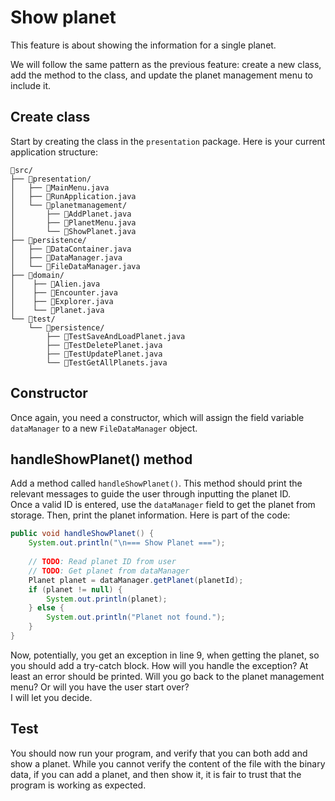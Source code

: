 # Show planet

This feature is about showing the information for a single planet.

We will follow the same pattern as the previous feature: create a new class, add the method to the class, and update the planet management menu to include it.

## Create class

Start by creating the class in the `presentation` package. Here is your current application structure:

```{8}
📁src/
├── 📁presentation/
│   ├── 📄MainMenu.java
│   ├── 📄RunApplication.java
│   └── 📁planetmanagement/
│       ├── 📄AddPlanet.java
│       ├── 📄PlanetMenu.java
│       └── 📄ShowPlanet.java
├── 📁persistence/
│   ├── 📄DataContainer.java
│   ├── 📄DataManager.java
│   └── 📄FileDataManager.java
├── 📁domain/
│    ├── 📄Alien.java
│    ├── 📄Encounter.java
│    ├── 📄Explorer.java
│    └── 📄Planet.java
└── 📁test/
    └── 📁persistence/
        ├── 📄TestSaveAndLoadPlanet.java
        ├── 📄TestDeletePlanet.java
        ├── 📄TestUpdatePlanet.java
        └── 📄TestGetAllPlanets.java
```

## Constructor

Once again, you need a constructor, which will assign the field variable `dataManager` to a new `FileDataManager` object.

## handleShowPlanet() method

Add a method called `handleShowPlanet()`. This method should print the relevant messages to guide the user through inputting the planet ID.\
Once a valid ID is entered, use the `dataManager` field to get the planet from storage. Then, print the planet information. Here is part of the code:

```java
public void handleShowPlanet() {
    System.out.println("\n=== Show Planet ===");
    
    // TODO: Read planet ID from user
    // TODO: Get planet from dataManager
    Planet planet = dataManager.getPlanet(planetId);
    if (planet != null) {
        System.out.println(planet);
    } else {
        System.out.println("Planet not found.");
    }
}
```

Now, potentially, you get an exception in line 9, when getting the planet, so you should add a try-catch block. How will you handle the exception? At least an error should be printed. Will you go back to the planet management menu? Or will you have the user start over?\
I will let you decide.

## Test

You should now run your program, and verify that you can both add and show a planet. While you cannot verify the content of the file with the binary data, if you can add a planet, and then show it, it is fair to trust that the program is working as expected.
